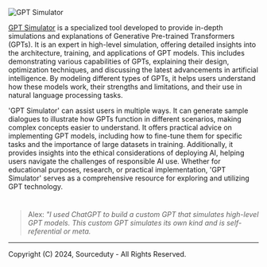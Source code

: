 ![GPT Simulator](https://github.com/sourceduty/GPT_Simulator/assets/123030236/405ab286-2e32-4118-ab44-76a2ec28abfc)

[GPT Simulator](https://chatgpt.com/g/g-0INqE5Pxk-gpt-simulator) is a specialized tool developed to provide in-depth simulations and explanations of Generative Pre-trained Transformers (GPTs). It is an expert in high-level simulation, offering detailed insights into the architecture, training, and applications of GPT models. This includes demonstrating various capabilities of GPTs, explaining their design, optimization techniques, and discussing the latest advancements in artificial intelligence. By modeling different types of GPTs, it helps users understand how these models work, their strengths and limitations, and their use in natural language processing tasks.

'GPT Simulator' can assist users in multiple ways. It can generate sample dialogues to illustrate how GPTs function in different scenarios, making complex concepts easier to understand. It offers practical advice on implementing GPT models, including how to fine-tune them for specific tasks and the importance of large datasets in training. Additionally, it provides insights into the ethical considerations of deploying AI, helping users navigate the challenges of responsible AI use. Whether for educational purposes, research, or practical implementation, 'GPT Simulator' serves as a comprehensive resource for exploring and utilizing GPT technology.

#

> Alex: *"I used ChatGPT to build a custom GPT that simulates high-level GPT models. This custom GPT simulates its own kind and is self-referential or meta.*

***
Copyright (C) 2024, Sourceduty - All Rights Reserved.
